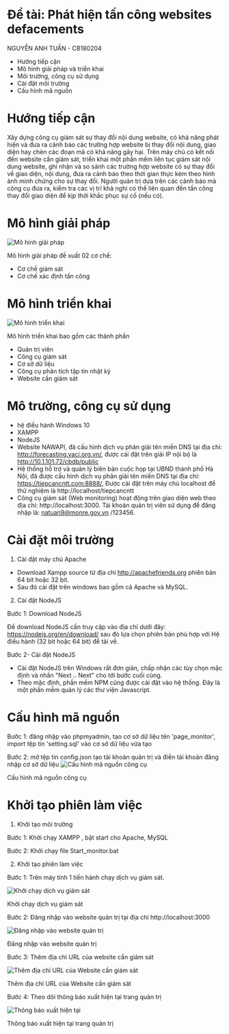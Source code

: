 
# Đề tài: Phát hiện tấn công websites defacements
NGUYỄN ANH TUẤN - CB180204 



*	Hướng tiếp cận
*	Mô hình giải pháp và triển khai
*	Môi trường, công cụ sử dụng
*	Cài đặt môi trường
*	Cấu hình mã nguồn



# Hướng tiếp cận
Xây dựng công cụ giám sát sự thay đổi nội dung website, có khả năng phát hiện và đưa ra cảnh báo các trường hợp website bị thay đổi nội dung, giao diện hay chèn các đoạn mã có khả năng gây hại. Trên máy chủ có kết nối đến website cần giám sát, triển khai một phần mềm liên tục giám sát nội dung website, ghi nhận và so sánh các trường hợp website có sự thay đổi về giao diện, nội dung, đưa ra cảnh báo theo thời gian thực kèm theo hình ảnh minh chứng cho sự thay đổi. Người quản trị dựa trên các cảnh báo mà công cụ đưa ra, kiểm tra các vị trí khả nghi có thể liên quan đến tấn công thay đổi giao diện để kịp thời khắc phục sự cố (nếu có).

# Mô hình giải pháp 
![Mô hình giải pháp](/img/7.png)

  Mô hình giải pháp đề xuất 02 cơ chế:
  *	Cơ chế giám sát
  *	Cơ chế xác định tấn công

# Mô hình triển khai
![Mô hình triển khai](/img/1.png)

Mô hình triển khai bao gồm các thành phần
*	Quản trị viên
* Công cụ giám sát
*	Cơ sở dữ liệu
*	Công cụ phân tích tập tin nhật ký
*	Website cần giám sát

# Mô trường, công cụ sử dụng
*	hệ điều hành Windows 10
*	XAMPP
*	NodeJS
*	Website NAWAPI, đã cấu hình dịch vụ phân giải tên miền DNS tại địa chỉ: http://forecasting.vaci.org.vn/, được cài đặt trên giải IP nội bộ là http://10.1.101.72/cbdb/public
*	Hệ thống hỗ trợ và quản lý biên bản cuộc họp tại UBND thành phố Hà Nội, đã được cấu hình dịch vụ phân giải tên miền DNS tại địa chỉ:  https://tiepcancntt.com:8888/, Được cài đặt trên máy chủ localhost để thử nghiệm là http://localhost/tiepcancntt
*	Công cụ giám sát (Web monitoring) hoạt động trên giao diện web theo địa chỉ: http://localhost:3000. Tài khoản quản trị viên sử dụng để đăng nhập là: natuan9@monre.gov.vn /123456.
# Cài đặt môi trường
1.	Cài đặt máy chủ Apache 

* Download Xampp source từ địa chỉ http://apachefriends.org phiên bản 64 bit hoặc 32 bit. 
* Sau đó cài đặt trên windows bao gồm cả Apache và MySQL.
2.	Cài đặt NodeJS

Bước 1: Download NodeJS

Để download NodeJS cần truy cập vào địa chỉ dưới đây:
https://nodejs.org/en/download/ sau đó lựa chọn phiên bản phù hợp với Hệ điều hành (32 bit hoặc 64 bit) để tải về.

Bước 2- Cài đặt NodeJS

* Cài đặt NodeJS trên Windows rất đơn giản, chấp nhận các tùy chọn mặc định và nhấn "Next .. Next" cho tới bước cuối cùng.
* Theo mặc định, phần mềm NPM cũng được cài đặt vào hệ thống. Đây là một phần mềm quản lý các thư viện Javascript.

# Cấu hình mã nguồn
Bước 1: đăng nhập vào phpmyadmin, tạo cơ sở dữ liệu tên 'page_monitor', import tệp tin 'setting.sql' vào cơ sở dữ liệu vừa tạo

Bước 2: mở tệp tin config.json tạo tài khoản quản trị và điền tài khoản đăng nhập cơ sở dữ liệu
![Cấu hình mã nguồn công cụ](/img/2.png)
 
Cấu hình mã nguồn công cụ
# Khởi tạo phiên làm việc

1.	Khởi tạo môi trường

Bước 1: Khởi chạy XAMPP , bật start cho Apache, MySQL

Bước 2: Khởi chạy file Start_monitor.bat

2.	Khởi tạo phiên làm việc

Bước 1: Trên máy tính 1 tiến hành chạy dịch vụ giám sát.

![Khởi chạy dịch vụ giám sát](/img/3.png)

Khởi chạy dịch vụ giám sát

Bước 2: Đăng nhập vào website quản trị tại địa chỉ http://localhost:3000

![Đăng nhập vào website quản trị](/img/4.png)

Đăng nhập vào website quản trị

Bước 3: Thêm địa chỉ URL của website cần giám sát

![Thêm địa chỉ URL của Website cần giám sát](/img/5.png)

Thêm địa chỉ URL của Website cần giám sát

Bước 4: Theo dõi thông báo xuất hiện tại trang quản trị

![Thông báo xuất hiện tại](/img/6.png)

Thông báo xuất hiện tại trang quản trị

